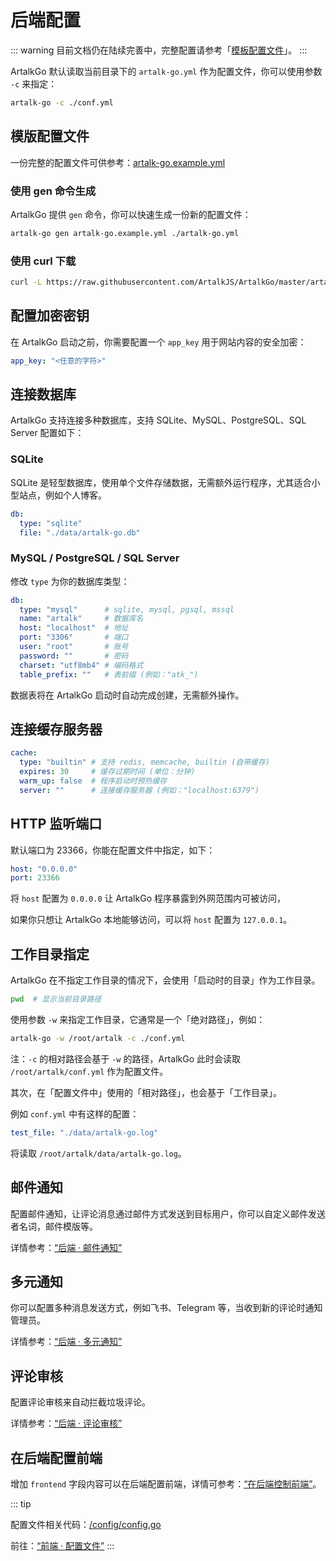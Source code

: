 # 后端配置

::: warning
目前文档仍在陆续完善中，完整配置请参考「[模板配置文件](https://github.com/ArtalkJS/ArtalkGo/blob/master/artalk-go.example.yml)」。
:::

ArtalkGo 默认读取当前目录下的 `artalk-go.yml` 作为配置文件，你可以使用参数 `-c` 来指定：

```bash
artalk-go -c ./conf.yml
```

## 模版配置文件

一份完整的配置文件可供参考：[artalk-go.example.yml](https://github.com/ArtalkJS/ArtalkGo/blob/master/artalk-go.example.yml)

### 使用 gen 命令生成

ArtalkGo 提供 `gen` 命令，你可以快速生成一份新的配置文件：

```bash
artalk-go gen artalk-go.example.yml ./artalk-go.yml
```

### 使用 curl 下载

```bash
curl -L https://raw.githubusercontent.com/ArtalkJS/ArtalkGo/master/artalk-go.example.yml > conf.yml
```

## 配置加密密钥

在 ArtalkGo 启动之前，你需要配置一个 `app_key` 用于网站内容的安全加密：

```yaml
app_key: "<任意的字符>"
```

## 连接数据库

ArtalkGo 支持连接多种数据库，支持 SQLite、MySQL、PostgreSQL、SQL Server 配置如下：

### SQLite

SQLite 是轻型数据库，使用单个文件存储数据，无需额外运行程序，尤其适合小型站点，例如个人博客。

```yaml
db:
  type: "sqlite"
  file: "./data/artalk-go.db"
```

### MySQL / PostgreSQL / SQL Server

修改 `type` 为你的数据库类型：

```yaml
db:
  type: "mysql"      # sqlite, mysql, pgsql, mssql
  name: "artalk"     # 数据库名
  host: "localhost"  # 地址
  port: "3306"       # 端口
  user: "root"       # 账号
  password: ""       # 密码
  charset: "utf8mb4" # 编码格式
  table_prefix: ""   # 表前缀 (例如："atk_")
```

数据表将在 ArtalkGo 启动时自动完成创建，无需额外操作。

## 连接缓存服务器

```yaml
cache:
  type: "builtin" # 支持 redis, memcache, builtin (自带缓存)
  expires: 30     # 缓存过期时间 (单位：分钟)
  warm_up: false  # 程序启动时预热缓存
  server: ""      # 连接缓存服务器 (例如："localhost:6379")
```

## HTTP 监听端口

默认端口为 23366，你能在配置文件中指定，如下：

```yaml
host: "0.0.0.0"
port: 23366
```

将 `host` 配置为 `0.0.0.0` 让 ArtalkGo 程序暴露到外网范围内可被访问，

如果你只想让 ArtalkGo 本地能够访问，可以将 `host` 配置为 `127.0.0.1`。

## 工作目录指定

ArtalkGo 在不指定工作目录的情况下，会使用「启动时的目录」作为工作目录。

```bash
pwd  # 显示当前目录路径
```

使用参数 `-w` 来指定工作目录，它通常是一个「绝对路径」，例如：

```bash
artalk-go -w /root/artalk -c ./conf.yml
```

注：`-c` 的相对路径会基于 `-w` 的路径，ArtalkGo 此时会读取 `/root/artalk/conf.yml` 作为配置文件。

其次，在「配置文件中」使用的「相对路径」，也会基于「工作目录」。

例如 `conf.yml` 中有这样的配置：

```yaml
test_file: "./data/artalk-go.log"
```

将读取 `/root/artalk/data/artalk-go.log`。

## 邮件通知

配置邮件通知，让评论消息通过邮件方式发送到目标用户，你可以自定义邮件发送者名词，邮件模版等。

详情参考：[“后端 · 邮件通知”](/guide/backend/email.md)

## 多元通知

你可以配置多种消息发送方式，例如飞书、Telegram 等，当收到新的评论时通知管理员。

详情参考：[“后端 · 多元通知”](/guide/backend/notify.md)

## 评论审核

配置评论审核来自动拦截垃圾评论。

详情参考：[“后端 · 评论审核”](/guide/backend/moderator.md)

## 在后端配置前端

增加 `frontend` 字段内容可以在后端配置前端，详情可参考：[“在后端控制前端”](/guide/backend/fe-control)。

::: tip

配置文件相关代码：[/config/config.go](https://github.com/ArtalkJS/ArtalkGo/blob/master/config/config.go)

前往：[“前端 · 配置文件”](/guide/frontend/config.md)
:::
